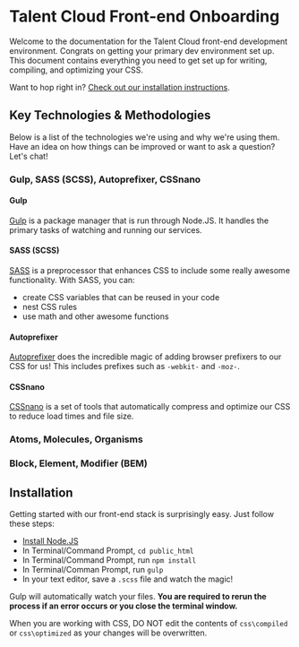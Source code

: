 # Talent Cloud Front-end Onboarding

Welcome to the documentation for the Talent Cloud front-end development environment. Congrats on getting your primary dev environment set up. This document contains everything you need to get set up for writing, compiling, and optimizing your CSS.

Want to hop right in? [Check out our installation instructions](#install).

## Key Technologies & Methodologies

Below is a list of the technologies we're using and why we're using them. Have an idea on how things can be improved or want to ask a question? Let's chat!

### Gulp, SASS (SCSS), Autoprefixer, CSSnano

#### Gulp

[Gulp](https://gulpjs.com/) is a package manager that is run through Node.JS. It handles the primary tasks of watching and running our services.

#### SASS (SCSS)

[SASS](https://sass-lang.com/) is a preprocessor that enhances CSS to include some really awesome functionality. With SASS, you can:
* create CSS variables that can be reused in your code
* nest CSS rules
* use math and other awesome functions

#### Autoprefixer

[Autoprefixer](https://github.com/postcss/autoprefixer) does the incredible magic of adding browser prefixers to our CSS for us! This includes prefixes such as `-webkit-` and `-moz-`.

#### CSSnano

[CSSnano](http://cssnano.co/) is a set of tools that automatically compress and optimize our CSS to reduce load times and file size.

### Atoms, Molecules, Organisms

### Block, Element, Modifier (BEM)

## <a id="install"></a> Installation

Getting started with our front-end stack is surprisingly easy. Just follow these steps:
* [Install Node.JS](https://nodejs.org/en/download/)
* In Terminal/Command Prompt, `cd public_html`
* In Terminal/Command Prompt, run `npm install`
* In Terminal/Comman Prompt, run `gulp`
* In your text editor, save a `.scss` file and watch the magic!

Gulp will automatically watch your files. **You are required to rerun the process if an error occurs or you close the terminal window.**

When you are working with CSS, DO NOT edit the contents of `css\compiled` or `css\optimized` as your changes will be overwritten.
